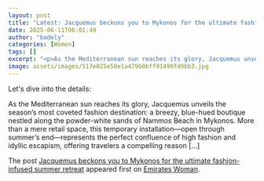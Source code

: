 ```yaml
---
layout: post
title: "Latest: Jacquemus beckons you to Mykonos for the ultimate fashion-infused summer retreat"
date: 2025-06-11T06:01:49
author: "badely"
categories: [Women]
tags: []
excerpt: "<p>As the Mediterranean sun reaches its glory, Jacquemus unveils the season’s most coveted fashion destination - a breezy, blue-hued boutique nestled a"
image: assets/images/517e025e50e1a479b0bff91499fd9bb3.jpg
---
```


Let's dive into the details: <p>As the Mediterranean sun reaches its glory, Jacquemus unveils the season’s most coveted fashion destination: a breezy, blue-hued boutique nestled along the powder-white sands of Nammos Beach in Mykonos. More than a mere retail space, this temporary installation—open through summer’s end—represents the perfect confluence of high fashion and idyllic escapism, offering travelers a compelling reason [&#8230;]</p>
<p>The post <a href="https://emirateswoman.com/summer-stylish-escape-jacquemus-nammos-mykonos-pop-up/" rel="nofollow">Jacquemus beckons you to Mykonos for the ultimate fashion-infused summer retreat</a> appeared first on <a href="https://emirateswoman.com" rel="nofollow">Emirates Woman</a>.</p>

